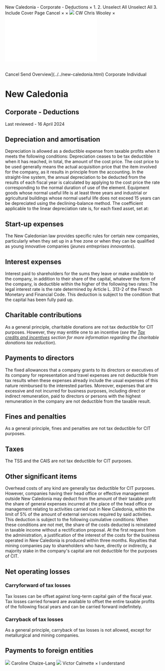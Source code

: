 New Caledonia - Corporate - Deductions
×
1.
2.
Unselect All
Unselect All
3.
Include Cover Page
Cancel
×
×
![](../../-/media/world-wide-tax-summaries/attachments/global---chris-wooley.ashx%3Frev=ac5e5f3223b34096b1afc2a6009c7320&revision=ac5e5f32-23b3-4096-b1af-c2a6009c7320&hash=859B7ADC84DC2CBEC9760E9E6EE7DE6D0A8BFCDF)
CW
Chris Wooley
×
![](deductions.html)
######
Cancel
Send
Overview](../../new-caledonia.html)
Corporate
Individual
# New Caledonia
## Corporate - Deductions
Last reviewed - 16 April 2024
## Depreciation and amortisation
Depreciation is allowed as a deductible expense from taxable profits when it meets the following conditions:
Depreciation ceases to be tax deductible when it has reached, in total, the amount of the cost price. The cost price to be used generally means the actual acquisition price that the item involved for the company, as it results in principle from the accounting.
In the straight-line system, the annual depreciation to be deducted from the results of each fiscal year is calculated by applying to the cost price the rate corresponding to the normal duration of use of the element.
Equipment goods whose normal useful life is at least three years and industrial or agricultural buildings whose normal useful life does not exceed 15 years can be depreciated using the declining-balance method.
The coefficient applicable to the linear depreciation rate is, for each fixed asset, set at:
## Start-up expenses
The New Caledonian law provides specific rules for certain new companies, particularly when they set up in a free zone or when they can be qualified as young innovative companies (*jeunes entreprises innovantes*).
## Interest expenses
Interest paid to shareholders for the sums they leave or make available to the company, in addition to their share of the capital, whatever the form of the company, is deductible within the higher of the following two rates:
The legal interest rate is the rate determined by Article L. 313-2 of the French Monetary and Financial Code.
This deduction is subject to the condition that the capital has been fully paid up.
## Charitable contributions
As a general principle, charitable donations are not tax deductible for CIT purposes. However, they may entitle one to an incentive (*see the [Tax credits and incentives](tax-credits-and-incentives.html) section for more information regarding the charitable donations tax reduction*).
## Payments to directors
The fixed allowances that a company grants to its directors or executives of its company for representation and travel expenses are not deductible from tax results when these expenses already include the usual expenses of this nature reimbursed to the interested parties. Moreover, expenses that are excessive and not incurred for business purposes, including direct or indirect remuneration, paid to directors or persons with the highest remuneration in the company are not deductible from the taxable result.
## Fines and penalties
As a general principle, fines and penalties are not tax deductible for CIT purposes.
## Taxes
The TSS and the CAIS are not tax deductible for CIT purposes.
## Other significant items
Overhead costs of any kind are generally tax deductible for CIT purposes. However, companies having their head office or effective management outside New Caledonia may deduct from the amount of their taxable profit the share of general expenses incurred at the place of the head office or management relating to activities carried out in New Caledonia, within the limit of 5% of the amount of external services required by said activities. This deduction is subject to the following cumulative conditions:
When these conditions are not met, the share of the costs deducted is reinstated in taxable income without a rectification proposal.
At the first request from the administration, a justification of the interest of the costs for the business operated in New Caledonia is produced within three months.
Royalties that mining companies pay to shareholders who have, directly or indirectly, a majority stake in the company's capital are not deductible for the purposes of CIT.
## Net operating losses
### Carryforward of tax losses
Tax losses can be offset against long-term capital gain of the fiscal year.
Tax losses carried forward are available to offset the entire taxable profits of the following fiscal years and can be carried forward indefinitely.
### Carryback of tax losses
As a general principle, carryback of tax losses is not allowed, except for metallurgical and mining companies.
## Payments to foreign entities
![](../../-/media/world-wide-tax-summaries/newcaledoniacaroline-chaizelangnew-caledonia--caroline-chaizelangjpg20240416232246249.ashx%3Frev=bb6b24d6698e478ca0f1e47e1e23ee1c&revision=bb6b24d6-698e-478c-a0f1-e47e1e23ee1c&hash=C1CE58E09309F51F870138A3461991DE9280E094)
Caroline Chaize-Lang
![](../../-/media/world-wide-tax-summaries/newcaledoniavictor-calmettenew-caledonia--victor-calmettepng20240416232434700.ashx%3Frev=f9bac96923cc49649ec6d24c19814657&revision=f9bac969-23cc-4964-9ec6-d24c19814657&hash=EC1864A40FCE3E92AA998502DBBD9BA5E8C58C05)
Victor Calmette
×
I understand